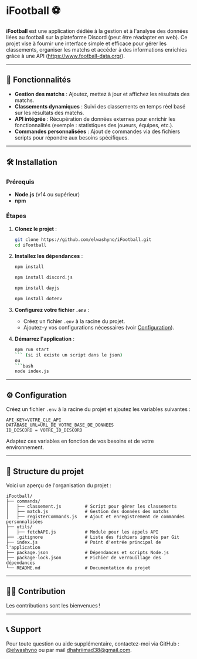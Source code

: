 
# iFootball ⚽

**iFootball** est une application dédiée à la gestion et à l'analyse des données liées au football sur la plateforme Discord (peut être réadapter en web). Ce projet vise à fournir une interface simple et efficace pour gérer les classements, organiser les matchs et accéder à des informations enrichies grâce à une API (https://www.football-data.org/).

---

## 🚀 Fonctionnalités

- **Gestion des matchs** : Ajoutez, mettez à jour et affichez les résultats des matchs.
- **Classements dynamiques** : Suivi des classements en temps réel basé sur les résultats des matchs.
- **API intégrée** : Récupération de données externes pour enrichir les fonctionnalités (exemple : statistiques des joueurs, équipes, etc.).
- **Commandes personnalisées** : Ajout de commandes via des fichiers scripts pour répondre aux besoins spécifiques.

---

## 🛠️ Installation

### Prérequis
- **Node.js** (v14 ou supérieur)
- **npm** 

### Étapes
1. **Clonez le projet** :
   ```bash
   git clone https://github.com/elwashyno/iFootball.git
   cd iFootball
   ```

2. **Installez les dépendances** :
   ```bash
   npm install
   ```
    ```bash
   npm install discord.js
   ```
     ```bash
   npm install dayjs
   ```
      ```bash
   npm install dotenv
   ```

3. **Configurez votre fichier `.env`** :
   - Créez un fichier `.env` à la racine du projet.
   - Ajoutez-y vos configurations nécessaires (voir [Configuration](#-configuration)).

4. **Démarrez l'application** :
   ```bash
   npm run start
   ``` (si il existe un script dans le json)
   ou
   ```bash
   node index.js
   ```

---

## ⚙️ Configuration

Créez un fichier `.env` à la racine du projet et ajoutez les variables suivantes :

```
API_KEY=VOTRE_CLE_API
DATABASE_URL=URL_DE_VOTRE_BASE_DE_DONNEES
ID_DISCORD = VOTRE_ID_DISCORD
```

Adaptez ces variables en fonction de vos besoins et de votre environnement.

---

## 📂 Structure du projet

Voici un aperçu de l'organisation du projet :

```
iFootball/
├── commands/
│   ├── classement.js         # Script pour gérer les classements
│   ├── match.js              # Gestion des données des matchs
│   ├── registerCommands.js   # Ajout et enregistrement de commandes personnalisées
├── utils/
│   ├── fetchAPI.js           # Module pour les appels API
├── .gitignore                # Liste des fichiers ignorés par Git
├── index.js                  # Point d'entrée principal de l'application
├── package.json              # Dépendances et scripts Node.js
├── package-lock.json         # Fichier de verrouillage des dépendances
└── README.md                 # Documentation du projet
```

---

## 👨‍💻 Contribution

Les contributions sont les bienvenues !

---


## 📞 Support

Pour toute question ou aide supplémentaire, contactez-moi via GitHub : [@elwashyno](https://github.com/elwashyno) ou par mail dhahriimad38@gmail.com.
